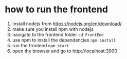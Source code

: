 # how to run the frontend

1. install nodejs from https://nodejs.org/en/download/
2. make sure you install npm with nodejs
3. navigate to the frontend folder
   `cd FrontEnd`
4. use npm to install the dependencies
   `npm install`
5. run the frontend
   `npm start`
6. open the browser and go to http://localhost:3000
